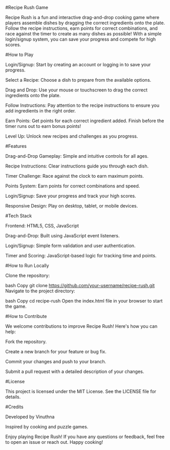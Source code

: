 #Recipe Rush Game 

Recipe Rush is a fun and interactive drag-and-drop cooking game where players assemble dishes by dragging the correct ingredients onto the plate. Follow the recipe instructions, earn points for correct combinations, and race against the timer to create as many dishes as possible! With a simple login/signup system, you can save your progress and compete for high scores.

#How to Play


Login/Signup: Start by creating an account or logging in to save your progress.

Select a Recipe: Choose a dish to prepare from the available options.

Drag and Drop: Use your mouse or touchscreen to drag the correct ingredients onto the plate.

Follow Instructions: Pay attention to the recipe instructions to ensure you add ingredients in the right order.

Earn Points: Get points for each correct ingredient added. Finish before the timer runs out to earn bonus points!

Level Up: Unlock new recipes and challenges as you progress.

#Features

Drag-and-Drop Gameplay: Simple and intuitive controls for all ages.

Recipe Instructions: Clear instructions guide you through each dish.

Timer Challenge: Race against the clock to earn maximum points.

Points System: Earn points for correct combinations and speed.

Login/Signup: Save your progress and track your high scores.

Responsive Design: Play on desktop, tablet, or mobile devices.

#Tech Stack


Frontend: HTML5, CSS, JavaScript

Drag-and-Drop: Built using JavaScript event listeners.

Login/Signup: Simple form validation and user authentication.

Timer and Scoring: JavaScript-based logic for tracking time and points.

#How to Run Locally


Clone the repository:

bash
Copy
git clone https://github.com/your-username/recipe-rush.git
Navigate to the project directory:

bash
Copy
cd recipe-rush
Open the index.html file in your browser to start the game.

#How to Contribute


We welcome contributions to improve Recipe Rush! Here's how you can help:

Fork the repository.

Create a new branch for your feature or bug fix.

Commit your changes and push to your branch.

Submit a pull request with a detailed description of your changes.

#License


This project is licensed under the MIT License. See the LICENSE file for details.

#Credits


Developed by Vinuthna

Inspired by cooking and puzzle games.


Enjoy playing Recipe Rush! If you have any questions or feedback, feel free to open an issue or reach out. Happy cooking! 
